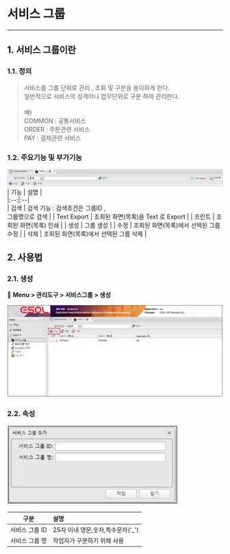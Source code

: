 # 서비스 그룹 

---

## 1. 서비스 그룹이란
### 1.1. 정의

>서비스를 그룹 단위로 관리 , 조회 및 구분을 용이하게 한다.<BR/>일반적으로 서비스의 성격이나 업무단위로 구분 하여 관리한다.<BR/><BR/>예)<BR/>COMMON : 공통서비스<BR/>ORDER  : 주문관련 서비스<BR/>PAY : 결제관련 서비스

### 1.2. 주요기능 및 부가기능
<img src = "./images/03-01-management-tools-service-group-01-2.png" width = "600px"> </img>
| 기능 | 설명 |  
|:--:|:--|  
| 검색  | 검색 기능 :  검색조건은 그룹ID ,<br/> 그룹명으로 검색 |
| Text Export  | 조회된 화면(목록)을 Text 로 Export |
| 프린트  | 조회된 화면(목록) 인쇄 |
| 생성  | 그룹 생성 |
| 수정  | 조회된 화면(목록)에서 선택된 그룹 수정 |
| 삭제  | 조회된 화면(목록)에서 선택된 그룹 삭제 |


## 2. 사용법
### 2.1. 생성

🎈 __Menu > 관리도구 > 서비스그룹 > 생성__

<img src = "./images/03-management-tools-service-group-01.PNG" width = "750px"> </img>

### 2.2. 속성

<img src = "./images/03-management-tools-service-group-02.PNG" width = "400px"> </img>

| 구분 | 설명 |
|:--:|:--|
| 서비스 그룹 ID | 25자 이내 영문,숫자,특수문자('_') |
| 서비스 그룹 명 | 작업자가 구분하기 위해 사용 |
